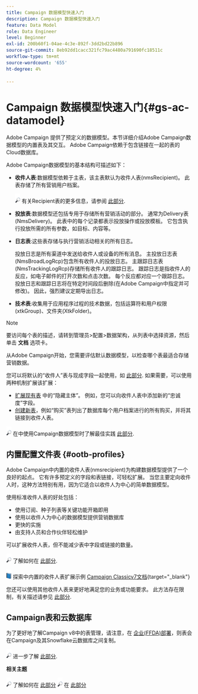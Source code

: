 ```yaml
---
title: Campaign 数据模型快速入门
description: Campaign 数据模型快速入门
feature: Data Model
role: Data Engineer
level: Beginner
exl-id: 200b60f1-04ae-4c3e-892f-3dd2bd22b896
source-git-commit: 8eb92dd1cacc321fc79ac4480a791690fc18511c
workflow-type: tm+mt
source-wordcount: '655'
ht-degree: 4%

---
```


# Campaign 数据模型快速入门{#gs-ac-datamodel}

Adobe Campaign 提供了预定义的数据模型。本节详细介绍Adobe Campaign数据模型的内置表及其交互。 Adobe Campaign依赖于包含链接在一起的表的Cloud数据库。

Adobe Campaign数据模型的基本结构可描述如下：

* **收件人表**:数据模型依赖于主表，该主表默认为收件人表(nmsRecipient)。 此表存储了所有营销用户档案。

   ![](../assets/do-not-localize/glass.png) 有关Recipient表的更多信息，请参阅 [此部分](#ootb-profiles).

* **投放表**:数据模型还包括专用于存储所有营销活动的部分。 通常为Delivery表(NmsDelivery)。 此表中的每个记录都表示投放操作或投放模板。 它包含执行投放所需的所有参数，如目标、内容等。

* **日志表**:这些表存储与执行营销活动相关的所有日志。

   投放日志是所有渠道中发送给收件人或设备的所有消息。 主投放日志表(NmsBroadLogRcp)包含所有收件人的投放日志。
主跟踪日志表(NmsTrackingLogRcp)存储所有收件人的跟踪日志。 跟踪日志是指收件人的反应，如电子邮件的打开次数和点击次数。 每个反应都对应一个跟踪日志。
投放日志和跟踪日志将在特定时间段后删除(在Adobe Campaign中指定并可修改)。 因此，强烈建议定期导出日志。

* **技术表**:收集用于应用程序过程的技术数据，包括运算符和用户权限(xtkGroup)、文件夹(XtkFolder)。

>[!NOTE]
>
>要访问每个表的描述，请转到管理员>配置>数据架构，从列表中选择资源，然后单击 **文档** 选项卡。

从Adobe Campaign开始，您需要评估默认数据模型，以检查哪个表最适合存储营销数据。

您可以将默认的“收件人”表与现成字段一起使用，如 [此部分](#ootb-profiles). 如果需要，可以使用两种机制扩展该扩展：

* [扩展现有表](extend-schema.md) 中的“隐藏主体”。 例如，您可以向收件人表中添加新的“忠诚度”字段。
* [创建新表](create-schema.md)，例如“购买”表列出了数据库每个用户档案进行的所有购买，并将其链接到收件人表。

![](../assets/do-not-localize/glass.png) 在中使用Campaign数据模型时了解最佳实践 [此部分](datamodel-best-practices.md).

## 内置配置文件表 {#ootb-profiles}

Adobe Campaign中内置的收件人表(nmsrecipient)为构建数据模型提供了一个良好的起点。 它有许多预定义的字段和表链接，可轻松扩展。 当您主要定向收件人时，这种方法特别有用，因为它适合以收件人为中心的简单数据模型。

使用标准收件人表的好处包括：

* 使用订阅、种子列表等关键功能开箱即用
* 使用以收件人为中心的数据模型提供营销数据库
* 更快的实施
* 由支持人员和合作伙伴轻松维护

可以扩展收件人表，但不能减少表中字段或链接的数量。

![](../assets/do-not-localize/glass.png) 了解如何在 [此部分](extend-schema.md).

![](../assets/do-not-localize/book.png) 探索中内置的收件人表扩展示例 [Campaign Classicv7文档](https://experienceleague.adobe.com/docs/campaign-classic/using/configuring-campaign-classic/editing-schemas/examples-of-schemas-edition.html?lang=en#extending-a-table){target=&quot;_blank&quot;}

您还可以使用其他收件人表来更好地满足您的业务或功能要求。 此方法存在限制，有关描述请参见 [此部分](custom-recipient.md).

## Campaign表和云数据库

为了更好地了解Campaign v8中的表管理，请注意，在 [企业(FFDA)部署](../architecture/enterprise-deployment.md)，则表会在Campaign及其Snowflake云数据库之间复制。

![](../assets/do-not-localize/glass.png) 进一步了解 [此部分](../architecture/replication.md).

**相关主题**

![](../assets/do-not-localize/glass.png) 了解如何在 [此部分](../start/import.md)
![](../assets/do-not-localize/glass.png) 在 [此部分](../start/audiences.md)
